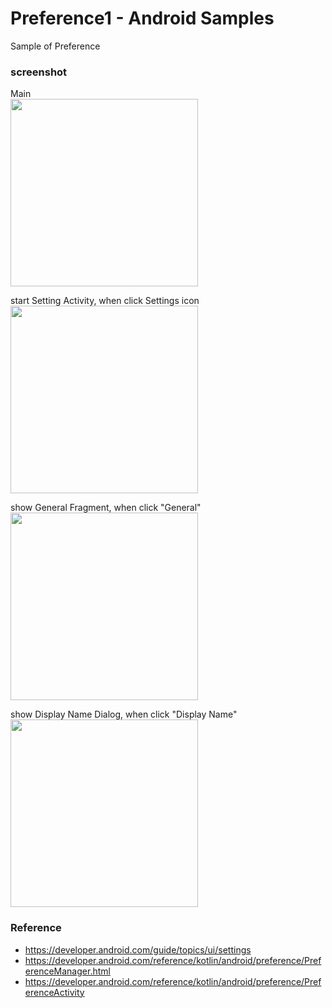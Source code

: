Preference1 - Android Samples
===============

Sample of Preference <br/>


### screenshot <br/>
Main  <br/>
<image src="https://raw.githubusercontent.com/ohwada/Android_Samples/master/Preference1/sreenshot/preference1_main.png" width="300" /><br/>

start Setting Activity, when click Settings icon  <br/>
<image src="https://raw.githubusercontent.com/ohwada/Android_Samples/master/Preference1/sreenshot/preference1_settings.png" width="300" /><br/>


show General  Fragment, when click "General"  <br/>
<image src="https://raw.githubusercontent.com/ohwada/Android_Samples/master/Preference1/sreenshot/preference1_general.png" width="300" /><br/>


show Display Name Dialog, when click "Display Name"  <br/>
<image src="https://raw.githubusercontent.com/ohwada/Android_Samples/master/Preference1/sreenshot/preference1_general_display_name.png" width="300" /><br/>


### Reference <br/>
- https://developer.android.com/guide/topics/ui/settings
- https://developer.android.com/reference/kotlin/android/preference/PreferenceManager.html
- https://developer.android.com/reference/kotlin/android/preference/PreferenceActivity

